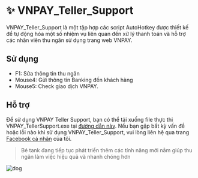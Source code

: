 # ✨ VNPAY_Teller_Support

VNPAY_Teller_Support là một tập hợp các script AutoHotkey được thiết kế để tự động hóa một số nhiệm vụ liên quan đến xử lý thanh toán và hỗ trợ các nhân viên thu ngân sử dụng trang web VNPAY.

## Sử dụng

- F1: Sửa thông tin thu ngân
- Mouse4: Gửi thông tin Banking đến khách hàng
- Mouse5: Check giao dịch VNPAY.

## Hỗ trợ

Để sử dụng VNPAY Teller Support, bạn có thể tải xuống file thực thi VNPAY_TellerSupport.exe tại [đường dẫn này](https://github.com/tripleseven190504/AHKtank/raw/main/exe/VNPAY_Teller_Support/VNPAY_Teller_Support.exe). Nếu bạn gặp bất kỳ vấn đề hoặc lỗi nào khi sử dụng VNPAY_Teller_Support, vui lòng liên hệ qua trang [Facebook cá nhân](https://www.facebook.com/tripleseven190504/) của tôi.
> Bé tank đang tiếp tục phát triển thêm các tính năng mới nằm giúp thu ngân làm việc hiệu quả và nhanh chóng hơn

![dog](https://cdn.pixabay.com/animation/2022/12/05/15/23/15-23-06-837_512.gif)

